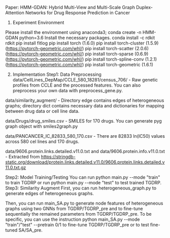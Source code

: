 Paper: HMM-GDAN: Hybrid Multi-View and Multi-Scale Graph Duplex-Attention Networks for Drug Response Prediction in Cancer

1. Experiment Environment

Please install the environment using anaconda3;
conda create -n HMM-GDAN python=3.6
Install the necessary packages.
conda install -c rdkit rdkit
pip install fitlog
pip install torch (1.6.0)
pip install torch-cluster (1.5.9) (https://pytorch-geometric.com/whl/)
pip install torch-scatter (2.0.6) (https://pytorch-geometric.com/whl/)
pip install torch-sparse (0.6.9) (https://pytorch-geometric.com/whl/)
pip install torch-spline-conv (1.2.1) (https://pytorch-geometric.com/whl/)
pip install torch-geometric (1.6.1)

2. Implementation
Step1: Data Preprocessing
data/CellLines_DepMap/CCLE_580_18281/census_706/ - Raw genetic profiles from CCLE and the processed features. You can also preprocess your own data with preprocess_gene.py.

data/similarity_augment/ - Directory edge contains edges of heterogeneous graphs; directory dict contains necessary data and dictionaries for mapping between drug data or cell line data.

data/Drugs/drug_smiles.csv - SMILES for 170 drugs. You can generate pyg graph object with smiles2graph.py

data/PANCANCER_IC_82833_580_170.csv - There are 82833 ln(IC50) values across 580 cel lines and 170 drugs.

data/9606.protein.links.detailed.v11.0.txt and data/9606.protein.info.v11.0.txt - Extracted from https://stringdb-static.org/download/protein.links.detailed.v11.0/9606.protein.links.detailed.v11.0.txt.gz

Step2: Model Training/Testing
You can run python main.py --mode "train" to train TGDRP or run python main.py --mode "test" to test trained TGDRP.
Step3: Similarity Augment
First, you can run heterogeneous_graph.py to generate edges of heterogeneous graphs.

Then, you can run main_SA.py to generate node features of heterogeneous graphs using two GNNs from TGDRP/TGDRP_pre and to fine-tune sequentially the remained parameters from TGDRP/TGDRP_pre. To be specific, you can use the instruction python main_SA.py --mode "train"/"test" --pretrain 0/1 to fine-tune TGDRP/TGDRP_pre or to test fine-tuned SA/SA_pre.
